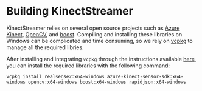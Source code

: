 # Building KinectStreamer

KinectStreamer relies on several open source projects such as [Azure Kinect](https://github.com/Microsoft/Azure-Kinect-Sensor-SDK), [OpenCV](https://github.com/opencv/opencv), and [boost](https://www.boost.org/). Compiling and installing these libraries on Windows can be complicated and time consuming, so we rely on [vcpkg](https://github.com/microsoft/vcpkg) to manage all the required libries.

After installing and integrating `vcpkg` through the instructions available [here](https://github.com/microsoft/vcpkg), you can install the required libraries with the following command:

`vcpkg install realsense2:x64-windows azure-kinect-sensor-sdk:x64-windows opencv:x64-windows boost:x64-windows rapidjson:x64-windows`
